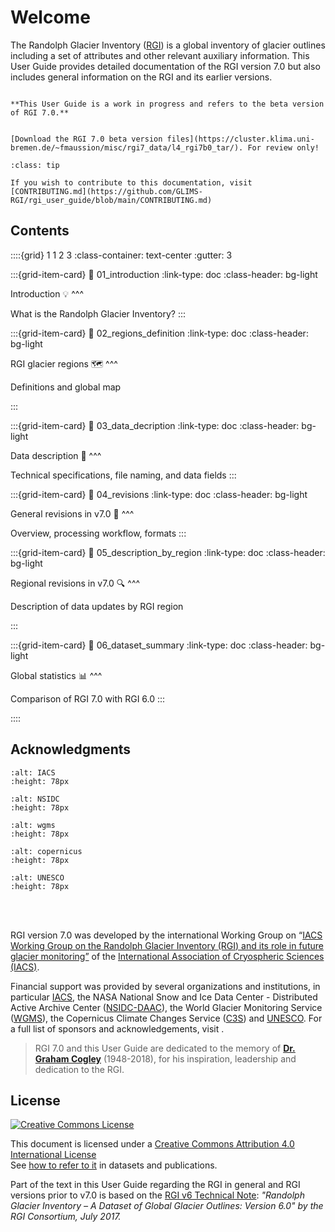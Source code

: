 # Welcome

The Randolph Glacier Inventory ([RGI](https://www.glims.org/RGI)) is a global inventory of glacier outlines including a set of attributes and other relevant auxiliary information. This User Guide provides detailed documentation of the RGI version 7.0 but also includes general information on the RGI and its earlier versions.

```{warning}

**This User Guide is a work in progress and refers to the beta version of RGI 7.0.**

```

```{admonition} Data download

[Download the RGI 7.0 beta version files](https://cluster.klima.uni-bremen.de/~fmaussion/misc/rgi7_data/l4_rgi7b0_tar/). For review only!
```

```{admonition} Contributing to this documentation
:class: tip

If you wish to contribute to this documentation, visit [CONTRIBUTING.md](https://github.com/GLIMS-RGI/rgi_user_guide/blob/main/CONTRIBUTING.md)  
```

## Contents

::::{grid} 1 1 2 3
:class-container: text-center
:gutter: 3

:::{grid-item-card}
:link: 01_introduction
:link-type: doc
:class-header: bg-light

Introduction 💡
^^^

What is the Randolph Glacier Inventory?
:::

:::{grid-item-card}
:link: 02_regions_definition
:link-type: doc
:class-header: bg-light

RGI glacier regions 🗺️
^^^

Definitions and global map

:::

:::{grid-item-card}
:link: 03_data_decription
:link-type: doc
:class-header: bg-light

Data description 💾
^^^

Technical specifications, file naming, and data fields
:::

:::{grid-item-card}
:link: 04_revisions
:link-type: doc
:class-header: bg-light

General revisions in v7.0 🔁
^^^

Overview, processing workflow, formats
:::

:::{grid-item-card}
:link: 05_description_by_region
:link-type: doc
:class-header: bg-light

Regional revisions in v7.0 🔍
^^^

Description of data updates by RGI region

:::

:::{grid-item-card}
:link: 06_dataset_summary
:link-type: doc
:class-header: bg-light

Global statistics 📊
^^^

Comparison of RGI 7.0 with RGI 6.0
:::

::::


## Acknowledgments


```{image} img/logos/iugg_iacs_border.png
:alt: IACS
:height: 78px
```

```{image} img/logos/nsidc_daac.png
:alt: NSIDC
:height: 78px
```

```{image} img/logos/wgms.png
:alt: wgms
:height: 78px
```

```{image} img/logos/copernicus.png
:alt: copernicus
:height: 78px
```

```{image} img/logos/unesco.png
:alt: UNESCO
:height: 78px
```

<br><br>

RGI version 7.0 was developed by the international Working Group on “[IACS Working Group on the Randolph Glacier Inventory (RGI) and its role in future glacier monitoring”](https://cryosphericsciences.org) of the [International Association of Cryospheric Sciences (IACS)](https://cryosphericsciences.org/activities/working-groups/rgi-working-group/).

Financial support was provided by several organizations and institutions, in particular [IACS](https://cryosphericsciences.org), the NASA National Snow and Ice Data Center - Distributed Active Archive Center ([NSIDC-DAAC](https://nsidc.org)), the World Glacier Monitoring Service ([WGMS](https://wgms.ch)), the Copernicus Climate Changes Service ([C3S](https://climate.copernicus.eu)) and [UNESCO](https://www.unesco.org). For a full list of sponsors and acknowledgements, visit [](appendix/acknowledgements).

> RGI 7.0 and this User Guide are dedicated to the memory of 
> **[Dr. Graham Cogley](https://www.igsoc.org/j-graham-cogley-1948-2018)** (1948-2018),
> for his inspiration, leadership and dedication to the RGI.


## License

[![Creative Commons License](https://mirrors.creativecommons.org/presskit/buttons/88x31/svg/by.svg)](https://creativecommons.org/licenses/by/4.0)

This document is licensed under a [Creative Commons Attribution 4.0 International License](https://creativecommons.org/licenses/by/4.0/)<br>
See [how to refer to it](reference) in datasets and publications.

Part of the text in this User Guide regarding the RGI in general and RGI versions prior to v7.0 is based on the [RGI v6 Technical Note](https://github.com/GLIMS-RGI/rgi_user_guide/raw/main/docs/img/00_rgi60_TechnicalNote.pdf): *"Randolph Glacier Inventory – A Dataset of Global Glacier Outlines: Version 6.0" by the RGI Consortium, July 2017.*

